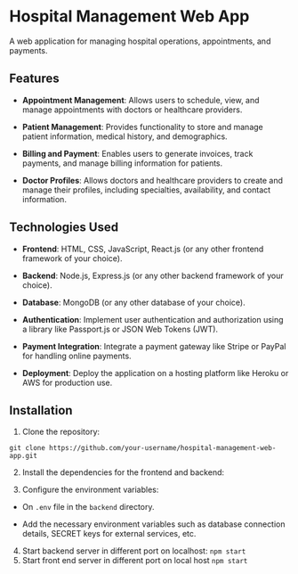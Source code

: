 # Hospital Management Web App

  

A web application for managing hospital operations, appointments, and payments.

  

## Features

  

-  **Appointment Management**: Allows users to schedule, view, and manage appointments with doctors or healthcare providers.

-  **Patient Management**: Provides functionality to store and manage patient information, medical history, and demographics.

-  **Billing and Payment**: Enables users to generate invoices, track payments, and manage billing information for patients.

-  **Doctor Profiles**: Allows doctors and healthcare providers to create and manage their profiles, including specialties, availability, and contact information.

  

## Technologies Used

  

-  **Frontend**: HTML, CSS, JavaScript, React.js (or any other frontend framework of your choice).

-  **Backend**: Node.js, Express.js (or any other backend framework of your choice).

-  **Database**: MongoDB (or any other database of your choice).

-  **Authentication**: Implement user authentication and authorization using a library like Passport.js or JSON Web Tokens (JWT).

-  **Payment Integration**: Integrate a payment gateway like Stripe or PayPal for handling online payments.

-  **Deployment**: Deploy the application on a hosting platform like Heroku or AWS for production use.

  

## Installation

  

1. Clone the repository:

```git clone https://github.com/your-username/hospital-management-web-app.git```

2. Install the dependencies for the frontend and backend:

4. Configure the environment variables:


- On `.env` file in the `backend` directory.

- Add the necessary environment variables such as database connection details, SECRET keys for external services, etc.
4. Start backend server in different port on localhost:
```npm start ```
5. Start front end server in different port on local host
```npm start ```
